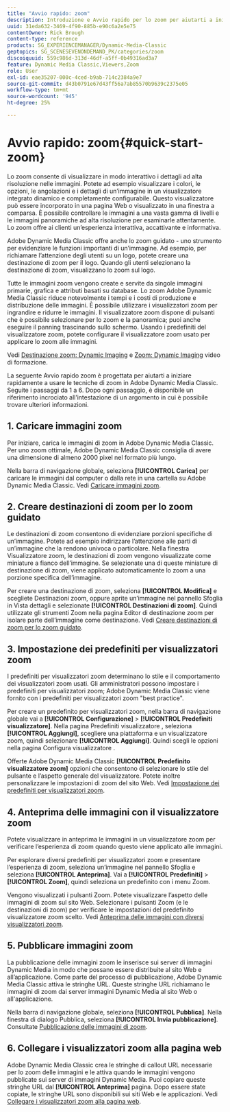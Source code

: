 ```yaml
---
title: "Avvio rapido: zoom"
description: Introduzione e Avvio rapido per lo zoom per aiutarti a iniziare e a usare rapidamente.
uuid: 31eda632-3469-4f90-885b-e90c6a2e5e75
contentOwner: Rick Brough
content-type: reference
products: SG_EXPERIENCEMANAGER/Dynamic-Media-Classic
geptopics: SG_SCENESEVENONDEMAND_PK/categories/zoom
discoiquuid: 559c986d-313d-46df-a5ff-0b49316ad3a7
feature: Dynamic Media Classic,Viewers,Zoom
role: User
exl-id: eae35207-000c-4ced-b9ab-714c2384a9e7
source-git-commit: d43b0791e67d43ff56a7ab85570b9639c2375e05
workflow-type: tm+mt
source-wordcount: '945'
ht-degree: 25%

---
```


# Avvio rapido: zoom{#quick-start-zoom}

Lo zoom consente di visualizzare in modo interattivo i dettagli ad alta risoluzione nelle immagini. Potete ad esempio visualizzare i colori, le opzioni, le angolazioni e i dettagli di un’immagine in un visualizzatore integrato dinamico e completamente configurabile. Questo visualizzatore può essere incorporato in una pagina Web o visualizzato in una finestra a comparsa. È possibile controllare le immagini a una vasta gamma di livelli e le immagini panoramiche ad alta risoluzione per esaminarle attentamente. Lo zoom offre ai clienti un’esperienza interattiva, accattivante e informativa.

Adobe Dynamic Media Classic offre anche lo zoom guidato - uno strumento per evidenziare le funzioni importanti di un’immagine. Ad esempio, per richiamare l’attenzione degli utenti su un logo, potete creare una destinazione di zoom per il logo. Quando gli utenti selezionano la destinazione di zoom, visualizzano lo zoom sul logo.

Tutte le immagini zoom vengono create e servite da singole immagini primarie, grafica e attributi basati su database. Lo zoom Adobe Dynamic Media Classic riduce notevolmente i tempi e i costi di produzione e distribuzione delle immagini. È possibile utilizzare i visualizzatori zoom per ingrandire e ridurre le immagini. Il visualizzatore zoom dispone di pulsanti che è possibile selezionare per lo zoom e la panoramica; puoi anche eseguire il panning trascinando sullo schermo. Usando i predefiniti del visualizzatore zoom, potete configurare il visualizzatore zoom usato per applicare lo zoom alle immagini.

Vedi [Destinazione zoom: Dynamic Imaging](https://s7d5.scene7.com/s7viewers/html5/VideoViewer.html?videoserverurl=https://s7d5.scene7.com/is/content/&amp;emailurl=https://s7d5.scene7.com/s7/emailFriend&amp;serverUrl=https://s7d5.scene7.com/is/image/&amp;config=Scene7SharedAssets/Universal_HTML5_Video&amp;contenturl=https://s7d5.scene7.com/skins/&amp;asset=S7tutorials/559_Zoom%20Target%20Tool_converted%20renamed_Dynamic%20Imaging-AVS) e [Zoom: Dynamic Imaging](https://s7d5.scene7.com/s7viewers/html5/VideoViewer.html?videoserverurl=https://s7d5.scene7.com/is/content/&amp;emailurl=https://s7d5.scene7.com/s7/emailFriend&amp;serverUrl=https://s7d5.scene7.com/is/image/&amp;config=Scene7SharedAssets/Universal_HTML5_Video&amp;contenturl=https://s7d5.scene7.com/skins/&amp;asset=S7tutorials/560_Zoom_converted%20renamed_Dynamic%20Imaging-AVS) video di formazione.

La seguente Avvio rapido zoom è progettata per aiutarti a iniziare rapidamente a usare le tecniche di zoom in Adobe Dynamic Media Classic. Seguite i passaggi da 1 a 6. Dopo ogni passaggio, è disponibile un riferimento incrociato all’intestazione di un argomento in cui è possibile trovare ulteriori informazioni.

## 1. Caricare immagini zoom

Per iniziare, carica le immagini di zoom in Adobe Dynamic Media Classic. Per uno zoom ottimale, Adobe Dynamic Media Classic consiglia di avere una dimensione di almeno 2000 pixel nel formato più lungo.

Nella barra di navigazione globale, seleziona **[!UICONTROL Carica]** per caricare le immagini dal computer o dalla rete in una cartella su Adobe Dynamic Media Classic. Vedi [Caricare immagini zoom](uploading-zoom-images.md#uploading_zoom_images).

## 2. Creare destinazioni di zoom per lo zoom guidato

Le destinazioni di zoom consentono di evidenziare porzioni specifiche di un’immagine. Potete ad esempio indirizzare l’attenzione alle parti di un’immagine che la rendono univoca o particolare. Nella finestra Visualizzatore zoom, le destinazioni di zoom vengono visualizzate come miniature a fianco dell’immagine. Se selezionate una di queste miniature di destinazione di zoom, viene applicato automaticamente lo zoom a una porzione specifica dell’immagine.

Per creare una destinazione di zoom, seleziona **[!UICONTROL Modifica]** e scegliete Destinazioni zoom, oppure aprite un’immagine nel pannello Sfoglia in Vista dettagli e selezionate **[!UICONTROL Destinazioni di zoom]**. Quindi utilizzate gli strumenti Zoom nella pagina Editor di destinazione zoom per isolare parte dell’immagine come destinazione. Vedi [Creare destinazioni di zoom per lo zoom guidato](creating-zoom-targets-guided-zoom.md#creating_zoom_targets_for_guided_zoom).

## 3. Impostazione dei predefiniti per visualizzatori zoom

I predefiniti per visualizzatori zoom determinano lo stile e il comportamento dei visualizzatori zoom usati. Gli amministratori possono impostare i predefiniti per visualizzatori zoom; Adobe Dynamic Media Classic viene fornito con i predefiniti per visualizzatori zoom &quot;best practice&quot;.

Per creare un predefinito per visualizzatori zoom, nella barra di navigazione globale vai a **[!UICONTROL Configurazione]** > **[!UICONTROL Predefiniti visualizzatore]**. Nella pagina Predefiniti visualizzatore , seleziona **[!UICONTROL Aggiungi]**, scegliere una piattaforma e un visualizzatore zoom, quindi selezionare **[!UICONTROL Aggiungi]**. Quindi scegli le opzioni nella pagina Configura visualizzatore .

Offerte Adobe Dynamic Media Classic **[!UICONTROL Predefinito visualizzatore zoom]** opzioni che consentono di selezionare lo stile del pulsante e l’aspetto generale del visualizzatore. Potete inoltre personalizzare le impostazioni di zoom del sito Web. Vedi [Impostazione dei predefiniti per visualizzatori zoom](setting-zoom-viewer-presets.md#setting_up_zoom_viewer_presets).

## 4. Anteprima delle immagini con il visualizzatore zoom

Potete visualizzare in anteprima le immagini in un visualizzatore zoom per verificare l’esperienza di zoom quando questo viene applicato alle immagini.

Per esplorare diversi predefiniti per visualizzatori zoom e presentare l’esperienza di zoom, seleziona un’immagine nel pannello Sfoglia e seleziona **[!UICONTROL Anteprima]**. Vai a **[!UICONTROL Predefiniti]** > **[!UICONTROL Zoom]**, quindi seleziona un predefinito con i menu Zoom.

Vengono visualizzati i pulsanti Zoom. Potete visualizzare l’aspetto delle immagini di zoom sul sito Web. Selezionare i pulsanti Zoom (e le destinazioni di zoom) per verificare le impostazioni del predefinito visualizzatore zoom scelto. Vedi [Anteprima delle immagini con diversi visualizzatori zoom](previewing-image-assets-different-zoom.md#previewing_image_assets_with_different_zoom_viewers).

## 5. Pubblicare immagini zoom

La pubblicazione delle immagini zoom le inserisce sui server di immagini Dynamic Media in modo che possano essere distribuite al sito Web e all’applicazione. Come parte del processo di pubblicazione, Adobe Dynamic Media Classic attiva le stringhe URL. Queste stringhe URL richiamano le immagini di zoom dai server immagini Dynamic Media al sito Web o all&#39;applicazione.

Nella barra di navigazione globale, seleziona **[!UICONTROL Pubblica]**. Nella finestra di dialogo Pubblica, seleziona **[!UICONTROL Invia pubblicazione]**. Consultate [Pubblicazione delle immagini di zoom](publishing-zoom-images.md#publishing_zoom_images).

## 6. Collegare i visualizzatori zoom alla pagina web

Adobe Dynamic Media Classic crea le stringhe di callout URL necessarie per lo zoom delle immagini e le attiva quando le immagini vengono pubblicate sui server di immagini Dynamic Media. Puoi copiare queste stringhe URL dal **[!UICONTROL Anteprima]** pagina. Dopo essere state copiate, le stringhe URL sono disponibili sui siti Web e le applicazioni. Vedi [Collegare i visualizzatori zoom alla pagina web](linking-zoom-viewers-web-pages.md#linking_zoom_viewers_to_your_web_pages).
